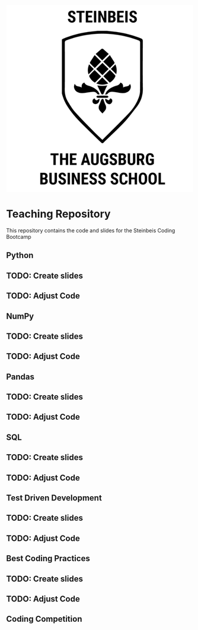 ![logo](./images/steinbeis_logo.png)

# Teaching Repository

This repository contains the code and slides for the Steinbeis Coding Bootcamp

## Python

## TODO: Create slides
## TODO: Adjust Code

## NumPy

## TODO: Create slides
## TODO: Adjust Code

## Pandas

## TODO: Create slides
## TODO: Adjust Code

## SQL

## TODO: Create slides
## TODO: Adjust Code

## Test Driven Development

## TODO: Create slides
## TODO: Adjust Code

## Best Coding Practices

## TODO: Create slides
## TODO: Adjust Code

##  Coding Competition
